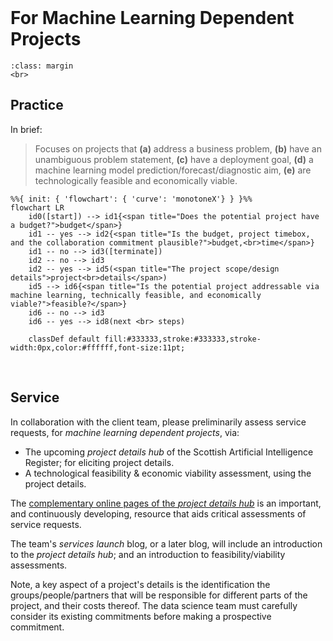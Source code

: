 <br>

# For Machine Learning Dependent Projects

```{admonition} In Progress
:class: margin
<br>
```

## Practice

In brief:

> Focuses on projects that **(a)** address a business problem, **(b)** have an unambiguous problem statement, **\(c\)** have a 
> deployment goal, **(d)** a machine learning model prediction/forecast/diagnostic aim, **(e)** are technologically feasible and economically viable.


```{mermaid}
%%{ init: { 'flowchart': { 'curve': 'monotoneX'} } }%%
flowchart LR    
    id0([start]) --> id1{<span title="Does the potential project have a budget?">budget</span>} 
    id1 -- yes --> id2{<span title="Is the budget, project timebox, and the collaboration commitment plausible?">budget,<br>time</span>}
    id1 -- no --> id3([terminate])
    id2 -- no --> id3
    id2 -- yes --> id5(<span title="The project scope/design details">project<br>details</span>)
    id5 --> id6{<span title="Is the potential project addressable via machine learning, technically feasible, and economically viable?">feasible?</span>}
    id6 -- no --> id3
    id6 -- yes --> id8(next <br> steps)
    
    classDef default fill:#333333,stroke:#333333,stroke-width:0px,color:#ffffff,font-size:11pt;
```

<br>

## Service

In collaboration with the client team, please preliminarily assess service requests, for  _machine learning dependent 
projects_, via:

<ul class="special">
    <li>The upcoming <i>project details hub</i> of the Scottish Artificial Intelligence Register; for eliciting project 
details.</li>
    <li>A technological feasibility & economic viability assessment, using the project details.</li>
</ul>

The <a href="https://thereferences.github.io/systems" target="_blank">complementary online pages of the <i>project details 
hub</i></a> is an important, and continuously developing, resource that aids critical assessments of service requests.  

The team's _services launch_ blog, or a later blog, will include an introduction to the <i>project details hub</i>; and an introduction to feasibility/viability assessments.

Note, a key aspect of a project's details is the identification the groups/people/partners that will be responsible for 
different parts of the project, and their costs thereof.  The data science team must carefully consider its existing commitments before making a prospective commitment.

<br>
<br>
<br>
<br>

<br>
<br>
<br>
<br>
